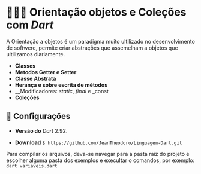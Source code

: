 #  👨🏼‍💻 Orientação objetos e Coleções com _Dart_

A Orientação a objetos é um paradigma muito ultilizado no desenvolvimento de softwere, permite criar abstrações que assemelham a objetos que ultilizamos diariamente.

* __Classes__
* __Metodos Getter e Setter__
* __Classe Abstrata__
* __Herança e sobre escrita de métodos__
* __Modificadores: _static_, _final_ e _const 
* __Coleções__

## 🚀 Configurações
* __Versão do__ _Dart_ 2.92.

* __Download__ ``$ https://github.com/JeanTheodoro/Linguagem-Dart.git``

Para compilar os arquivos, deva-se navegar para a pasta raiz do projeto e escolher alguma pasta dos exemplos e execultar o comandos, por exemplo:
``dart variaveis.dart``
